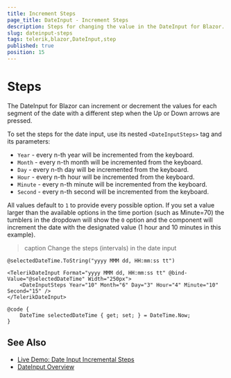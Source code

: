 ```yaml
---
title: Increment Steps
page_title: DateInput - Increment Steps
description: Steps for changing the value in the DateInput for Blazor.
slug: dateinput-steps
tags: telerik,blazor,DateInput,step
published: true
position: 15
---
```


# Steps

The DateInput for Blazor can increment or decrement the values for each segment of the date with a different step when the Up or Down arrows are pressed.

To set the steps for the date input, use its nested `<DateInputSteps>` tag and its parameters:

* `Year` - every n-th year will be incremented from the keyboard.
* `Month` - every n-th month will be incremented from the keyboard.
* `Day` - every n-th day will be incremented from the keyboard.
* `Hour` - every n-th hour will be incremented from the keyboard.
* `Minute` - every n-th minute will be incremented from the keyboard.
* `Second` - every n-th second will be incremented from the keyboard.

All values default to `1` to provide every possible option. If you set a value larger than the available options in the time portion (such as Minute=70) the tumblers in the dropdown will show the `0` option and the component will increment the date with the designated value (1 hour and 10 minutes in this example).

>caption Change the steps (intervals) in the date input

````RAZOR
@selectedDateTime.ToString("yyyy MMM dd, HH:mm:ss tt")

<TelerikDateInput Format="yyyy MMM dd, HH:mm:ss tt" @bind-Value="@selectedDateTime" Width="250px">
    <DateInputSteps Year="10" Month="6" Day="3" Hour="4" Minute="10" Second="15" />
</TelerikDateInput>

@code {
    DateTime selectedDateTime { get; set; } = DateTime.Now;
}
````



## See Also

* [Live Demo: Date Input Incremental Steps](https://demos.telerik.com/blazor-ui/dateinput/incremental-steps)
* [DateInput Overview](slug://components/dateinput/overview)

